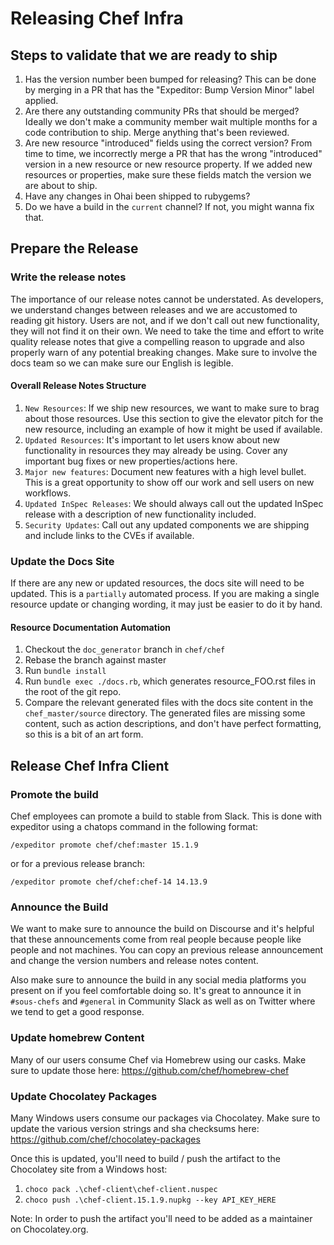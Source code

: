# Releasing Chef Infra

## Steps to validate that we are ready to ship

  1. Has the version number been bumped for releasing? This can be done by merging in a PR that has the "Expeditor: Bump Version Minor" label applied.
  2. Are there any outstanding community PRs that should be merged? Ideally we don't make a community member wait multiple months for a code contribution to ship. Merge anything that's been reviewed.
  3. Are new resource "introduced" fields using the correct version? From time to time, we incorrectly merge a PR that has the wrong "introduced" version in a new resource or new resource property. If we added new resources or properties, make sure these fields match the version we are about to ship.
  4. Have any changes in Ohai been shipped to rubygems?
  5. Do we have a build in the `current` channel? If not, you might wanna fix that.

## Prepare the Release

### Write the release notes

The importance of our release notes cannot be understated. As developers, we understand changes between releases and we are accustomed to reading git history. Users are not, and if we don't call out new functionality, they will not find it on their own. We need to take the time and effort to write quality release notes that give a compelling reason to upgrade and also properly warn of any potential breaking changes. Make sure to involve the docs team so we can make sure our English is legible.

#### Overall Release Notes Structure

1. `New Resources`: If we ship new resources, we want to make sure to brag about those resources. Use this section to give the elevator pitch for the new resource, including an example of how it might be used if available.
2. `Updated Resources`: It's important to let users know about new functionality in resources they may already be using. Cover any important bug fixes or new properties/actions here.
3. `Major new features`: Document new features with a high level bullet. This is a great opportunity to show off our work and sell users on new workflows.
4. `Updated InSpec Releases`: We should always call out the updated InSpec release with a description of new functionality included.
5. `Security Updates`: Call out any updated components we are shipping and include links to the CVEs if available.

### Update the Docs Site

If there are any new or updated resources, the docs site will need to be updated. This is a `partially` automated process. If you are making a single resource update or changing wording, it may just be easier to do it by hand.

#### Resource Documentation Automation

1. Checkout the `doc_generator` branch in `chef/chef`
2. Rebase the branch against master
3. Run `bundle install`
4. Run `bundle exec ./docs.rb`, which generates resource_FOO.rst files in the root of the git repo.
5. Compare the relevant generated files with the docs site content in the `chef_master/source` directory. The generated files are missing some content, such as action descriptions, and don't have perfect formatting, so this is a bit of an art form.

## Release Chef Infra Client

### Promote the build

Chef employees can promote a build to stable from Slack. This is done with expeditor using a chatops command in the following format:

`/expeditor promote chef/chef:master 15.1.9`

or for a previous release branch:

`/expeditor promote chef/chef:chef-14 14.13.9`

### Announce the Build

We want to make sure to announce the build on Discourse and it's helpful that these announcements come from real people because people like people and not machines. You can copy an previous release announcement and change the version numbers and release notes content.

Also make sure to announce the build in any social media platforms you present on if you feel comfortable doing so. It's great to announce it in `#sous-chefs` and `#general` in Community Slack as well as on Twitter where we tend to get a good response.

### Update homebrew Content

Many of our users consume Chef via Homebrew using our casks. Make sure to update those here: https://github.com/chef/homebrew-chef

### Update Chocolatey Packages

Many Windows users consume our packages via Chocolatey. Make sure to update the various version strings and sha checksums here: https://github.com/chef/chocolatey-packages

Once this is updated, you'll need to build / push the artifact to the Chocolatey site from a Windows host:
  1. `choco pack .\chef-client\chef-client.nuspec`
  2. `choco push .\chef-client.15.1.9.nupkg --key API_KEY_HERE`

Note: In order to push the artifact you'll need to be added as a maintainer on Chocolatey.org.
